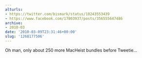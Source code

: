 ```yaml
---
alturls:
- https://twitter.com/bismark/status/10243553439
- https://www.facebook.com/17803937/posts/356555647486
archive:
- 2010-03
date: '2010-03-09T23:31:46+00:00'
slug: '1268177506'
---
```


Oh man, only about 250 more MacHeist bundles before Tweetie...

